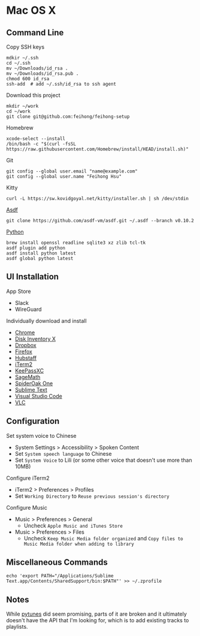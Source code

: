 # Mac OS X

## Command Line

Copy SSH keys

    mdkir ~/.ssh
    cd ~/.ssh
    mv ~/Downloads/id_rsa .
    mv ~/Downloads/id_rsa.pub .
    chmod 600 id_rsa
    ssh-add  # add ~/.ssh/id_rsa to ssh agent

Download this project

    mkdir ~/work
    cd ~/work
    git clone git@github.com:feihong/feihong-setup

Homebrew

    xcode-select --install
    /bin/bash -c "$(curl -fsSL https://raw.githubusercontent.com/Homebrew/install/HEAD/install.sh)"

Git

    git config --global user.email "name@example.com"
    git config --global user.name "Feihong Hsu"

Kitty

    curl -L https://sw.kovidgoyal.net/kitty/installer.sh | sh /dev/stdin

[Asdf](https://asdf-vm.com/guide/getting-started.html#_2-download-asdf)

    git clone https://github.com/asdf-vm/asdf.git ~/.asdf --branch v0.10.2

[Python](https://github.com/asdf-community/asdf-python#use)

    brew install openssl readline sqlite3 xz zlib tcl-tk
    asdf plugin add python
    asdf install python latest
    asdf global python latest

## UI Installation

App Store

- Slack
- WireGuard

Individually download and install

- [Chrome](https://www.google.com/chrome/)
- [Disk Inventory X](http://www.derlien.com/downloads/index.html)
- [Dropbox](https://www.dropbox.com/downloading?os=mac)
- [Firefox](https://www.mozilla.org/en-US/firefox/new/)
- [Hubstaff](https://app.hubstaff.com/download)
- [iTerm2](https://iterm2.com/downloads.html)
- [KeePassXC](https://keepassxc.org/)
- [SageMath](https://github.com/3-manifolds/Sage_macOS/releases)
- [SpiderOak One](https://crossclave.com/opendownload/)
- [Sublime Text](https://www.sublimetext.com/download)
- [Visual Studio Code](https://code.visualstudio.com/download)
- [VLC](https://www.videolan.org/vlc/download-macosx.html)

## Configuration

Set system voice to Chinese

- System Settings > Accessibility > Spoken Content
- Set `System speech language` to Chinese
- Set `System Voice` to Lili (or some other voice that doesn't use more than 10MB)

Configure iTerm2

- iTerm2 > Preferences > Profiles
- Set `Working Directory` to `Reuse previous session's directory`

Configure Music

- Music > Preferences > General
  - Uncheck `Apple Music and iTunes Store`
- Music > Preferences > Files
  - Uncheck `Keep Music Media folder organized` and `Copy files to Music Media folder when adding to library`


## Miscellaneous Commands

    echo 'export PATH="/Applications/Sublime Text.app/Contents/SharedSupport/bin:$PATH"' >> ~/.zprofile

## Notes

While [pytunes](https://github.com/hile/pytunes) did seem promising, parts of it are broken and it ultimately doesn't have the API that I'm looking for, which is to add existing tracks to playlists. 
